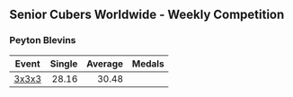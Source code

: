 ## Senior Cubers Worldwide - Weekly Competition
### Peyton Blevins

| Event | Single | Average | Medals |
| -- | --: | --: | :-- |
| [3x3x3](peyton_blevins/333.md) | 28.16 | 30.48 |  |

<!-- Global site tag (gtag.js) - Google Analytics -->
<script async src="https://www.googletagmanager.com/gtag/js?id=UA-86348435-3"></script>
<script>window.dataLayer = window.dataLayer || []; function gtag() {dataLayer.push(arguments);} gtag('js', new Date()); gtag('config', 'UA-86348435-3');</script>
